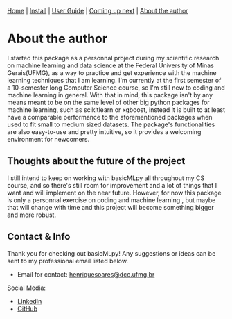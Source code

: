 [Home](https://henrysilvacs.github.io/basicMLpy/)  | [Install](https://henrysilvacs.github.io/basicMLpy/install) | [User Guide](https://henrysilvacs.github.io/basicMLpy/user_guide) | [Coming up next](https://henrysilvacs.github.io/basicMLpy/coming_up_next) | [About the author](https://henrysilvacs.github.io/basicMLpy/about)
# About the author
I started this package as a personnal project during my scientific research on machine learning and data science at the Federal University of Minas Gerais(UFMG), as a way to practice and get experience with the machine learning techniques that I am learning. I'm currently at the first semester of a 10-semester long Computer Science course, so I'm still new to coding and machine learning in general. With that in mind, this package isn't by any means meant to be on the same level of other big python packages for machine learning, such as scikitlearn or xgboost, instead it is built to at least have a comparable performance to the aforementioned packages when used to fit small to medium sized datasets. The package's functionalities are also easy-to-use and pretty intuitive, so it provides a welcoming environment for newcomers.<br />
## Thoughts about the future of the project
I still intend to keep on working with basicMLpy all throughout my CS course, and so there's still room for improvement and a lot of things that I want and will implement on the near future. However, for now this package is only a personnal exercise on coding and machine learning , but maybe that will change with time and this project will become something bigger and more robust.
## Contact & Info
Thank you for checking out basicMLpy! Any suggestions or ideas can be sent to my professional email listed below.
* Email for contact: henriquesoares@dcc.ufmg.br


Social Media:
* [LinkedIn](https://www.linkedin.com/in/henrique-soares-b478841a2/?locale=en_US)
* [GitHub](https://github.com/HenrySilvaCS)

